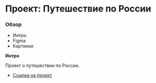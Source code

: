 # Проект: Путешествие по России

### Обзор
* Интро
* Figma
* Картинки

**Интро**

Проект о путешествии по России.

* [Ссылка на проект](https://staschernov.github.io/russian-travel/index.html)
